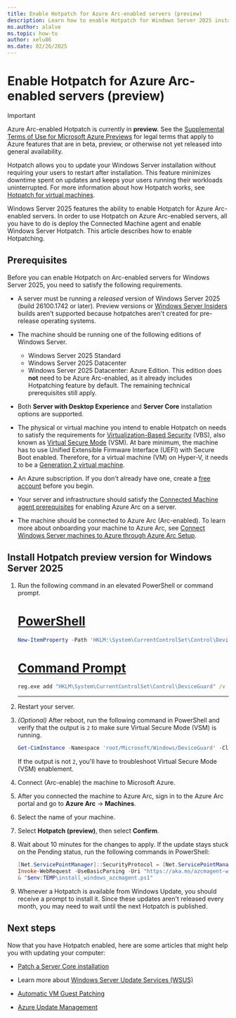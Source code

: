 ```yaml
---
title: Enable Hotpatch for Azure Arc-enabled servers (preview)
description: Learn how to enable Hotpatch for Windows Server 2025 installations on Azure Arc-enabled servers.
ms.author: alalve
ms.topic: how-to
author: xelu86
ms.date: 02/26/2025
---
```


# Enable Hotpatch for Azure Arc-enabled servers (preview)

> [!IMPORTANT]
> Azure Arc-enabled Hotpatch is currently in **preview.**
> See the [Supplemental Terms of Use for Microsoft Azure Previews](https://azure.microsoft.com/support/legal/preview-supplemental-terms/) for legal terms that apply to Azure features that are in beta, preview, or otherwise not yet released into general availability.

Hotpatch allows you to update your Windows Server installation without requiring your users to restart after installation. This feature minimizes downtime spent on updates and keeps your users running their workloads uninterrupted. For more information about how Hotpatch works, see [Hotpatch for virtual machines](hotpatch.md).

Windows Server 2025 features the ability to enable Hotpatch for Azure Arc-enabled servers. In order to use Hotpatch on Azure Arc-enabled servers, all you have to do is deploy the Connected Machine agent and enable Windows Server Hotpatch. This article describes how to enable Hotpatching.

## Prerequisites

Before you can enable Hotpatch on Arc-enabled servers for Windows Server 2025, you need to satisfy the following requirements.

- A server must be running a _released_ version of Windows Server 2025 (build 26100.1742 or later). Preview versions or [Windows Server Insiders](/windows-server/get-started/get-started-with-windows-server-insiders-preview) builds aren't supported because hotpatches aren't created for pre-release operating systems.

- The machine should be running one of the following editions of Windows Server.

  - Windows Server 2025 Standard
  - Windows Server 2025 Datacenter
  - Windows Server 2025 Datacenter: Azure Edition. This edition does **not** need to be Azure Arc-enabled, as it already includes Hotpatching feature by default. The remaining technical prerequisites still apply.

- Both **Server with Desktop Experience** and **Server Core** installation options are supported.

- The physical or virtual machine you intend to enable Hotpatch on needs to satisfy the requirements for [Virtualization-Based Security](/windows-hardware/design/device-experiences/oem-vbs) (VBS), also known as [Virtual Secure Mode](/virtualization/hyper-v-on-windows/tlfs/vsm) (VSM). At bare minimum, the machine has to use Unified Extensible Firmware Interface (UEFI) with Secure Boot enabled. Therefore, for a virtual machine (VM) on Hyper-V, it needs to be a [Generation 2 virtual machine](/previous-versions/windows/it-pro/windows-server-2012-R2-and-2012/dn282285(v=ws.11)).

- An Azure subscription. If you don't already have one, create a [free account](https://azure.microsoft.com/free/?WT.mc_id=A261C142F) before you begin.

- Your server and infrastructure should satisfy the [Connected Machine agent prerequisites](/azure/azure-arc/servers/prerequisites) for enabling Azure Arc on a server.

- The machine should be connected to Azure Arc (Arc-enabled). To learn more about onboarding your machine to Azure Arc, see [Connect Windows Server machines to Azure through Azure Arc Setup](/azure/azure-arc/servers/onboard-windows-server?toc=/windows-server/get-started/toc.json&bc=/windows-server/breadcrumbs/toc.json).


## Install Hotpatch preview version for Windows Server 2025

1. Run the following command in an elevated PowerShell or command prompt.

   # [PowerShell](#tab/powershell)

   ```powershell
   New-ItemProperty -Path 'HKLM:\System\CurrentControlSet\Control\DeviceGuard' -Name 'EnableVirtualizationBasedSecurity' -PropertyType 'Dword' -Value 1 -Force
   ```

   # [Command Prompt](#tab/cmd)
   ```cmd
   reg.exe add "HKLM\System\CurrentControlSet\Control\DeviceGuard" /v "EnableVirtualizationBasedSecurity" /t REG_DWORD /d 1 /f
   ```

   ---

1. Restart your server.

1. _(Optional)_ After reboot, run the following command in PowerShell and verify that the output is `2` to make sure Virtual Secure Mode (VSM) is running.

   ```powershell
   Get-CimInstance -Namespace 'root/Microsoft/Windows/DeviceGuard' -ClassName 'win32_deviceGuard' | Select-Object -ExpandProperty 'VirtualizationBasedSecurityStatus'
   ```

   If the output is not `2`, you'll have to troubleshoot Virtual Secure Mode (VSM) enablement.

1. Connect (Arc-enable) the machine to Microsoft Azure.

1. After you connected the machine to Azure Arc, sign in to the Azure Arc portal and go to **Azure Arc** → **Machines**.

1. Select the name of your machine.

1. Select **Hotpatch (preview)**, then select **Confirm**.

1. Wait about 10 minutes for the changes to apply. If the update stays stuck on the Pending status, run the following commands in PowerShell:

   ```powershell
   [Net.ServicePointManager]::SecurityProtocol = [Net.ServicePointManager]::SecurityProtocol -bor 3072
   Invoke-WebRequest -UseBasicParsing -Uri "https://aka.ms/azcmagent-windows" -TimeoutSec 30 -OutFile "$env:TEMP\install_windows_azcmagent.ps1"
   & "$env:TEMP\install_windows_azcmagent.ps1"
   ```

1. Whenever a Hotpatch is available from Windows Update, you should receive a prompt to install it. Since these updates aren't released every month, you may need to wait until the next Hotpatch is published.

## Next steps

Now that you have Hotpatch enabled, here are some articles that might help you with updating your computer:

- [Patch a Server Core installation](../administration/server-core/server-core-servicing.md)

- Learn more about [Windows Server Update Services (WSUS)](../administration/windows-server-update-services/get-started/windows-server-update-services-wsus.md)

- [Automatic VM Guest Patching](/azure/virtual-machines/automatic-vm-guest-patching)

- [Azure Update Management](/azure/automation/update-management/overview)

